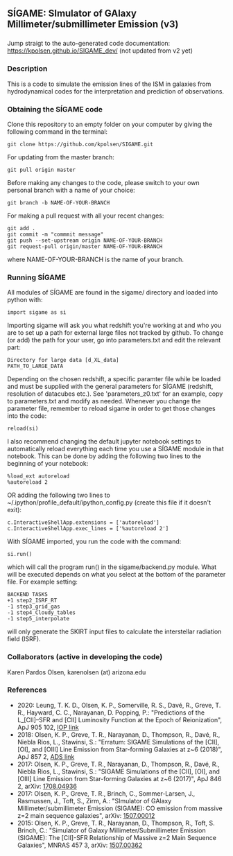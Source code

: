 ## SÍGAME: SImulator of GAlaxy Millimeter/submillimeter Emission (v3)

###
Jump straigt to the auto-generated code documentation:
https://kpolsen.github.io/SIGAME_dev/ (not updated from v2 yet)

### Description
This is a code to simulate the emission lines of the ISM in galaxies from hydrodynamical codes for the interpretation and prediction of observations.

### Obtaining the SÍGAME code
Clone this repository to an empty folder on your computer by giving the following command in the terminal:
``` 
git clone https://github.com/kpolsen/SIGAME.git
```
For updating from the master branch:
``` 
git pull origin master
```
Before making any changes to the code, please switch to your own personal branch with a name of your choice:
```
git branch -b NAME-OF-YOUR-BRANCH
```
For making a pull request with all your recent changes:
``` 
git add .
git commit -m "commmit message"
git push --set-upstream origin NAME-OF-YOUR-BRANCH
git request-pull origin/master NAME-OF-YOUR-BRANCH
```
where NAME-OF-YOUR-BRANCH is the name of your branch.

### Running SÍGAME

All modules of SÍGAME are found in the sigame/ directory and loaded into python with:
``` 
import sigame as si
```
Importing sigame will ask you what redshift you're working at and who you are to set up a path for external large files not tracked by github. To change (or add) the path for your user, go into parameters.txt and edit the relevant part:
```
Directory for large data [d_XL_data]
PATH_TO_LARGE_DATA
```
Depending on the chosen redshift, a specific paramter file while be loaded and must be supplied with the general parameters for SÍGAME (redshift, resolution of datacubes etc.). See 'parameters_z0.txt' for an example, copy to parameters.txt and modify as needed. Whenever you change the parameter file, remember to reload sigame in order to get those changes into the code:
``` 
reload(si)
```
I also recommend changing the default jupyter notebook settings to automatically reload everything each time you use a SÍGAME module in that notebook. This can be done by adding the following two lines to the beginning of your notebook:
```
%load_ext autoreload
%autoreload 2
```
OR adding the following two lines to ~/.ipython/profile_default/ipython_config.py (create this file if it doesn't exit):
```
c.InteractiveShellApp.extensions = ['autoreload'] 
c.InteractiveShellApp.exec_lines = ['%autoreload 2']

```
With SÍGAME imported, you run the code with the command:
``` 
si.run()
```
which will call the program run() in the sigame/backend.py module. What will be executed depends on what you select at the bottom of the parameter file. For example setting:
```
BACKEND TASKS
+1 step2_ISRF_RT
-1 step3_grid_gas
-1 step4_Cloudy_tables
-1 step5_interpolate
```
will only generate the SKIRT input files to calculate the interstellar radiation field (ISRF).

### Collaborators (active in developing the code)
Karen Pardos Olsen, karenolsen (at) arizona.edu

### References
  - 2020: Leung, T. K. D., Olsen, K. P., Somerville, R. S., Davé, R., Greve, T. R., Hayward, C. C., Narayanan, D. Popping, P.: "Predictions of the L_[CII]–SFR and [CII] Luminosity Function at the Epoch of Reionization", ApJ 905 102, [IOP link](https://iopscience.iop.org/article/10.3847/1538-4357/abc25e)
  - 2018: Olsen, K. P., Greve, T. R., Narayanan, D., Thompson, R., Davé, R., Niebla Rios, L., Stawinsi, S.: "Erratum: SIGAME Simulations of the [CII], [OI], and [OIII] Line Emission from Star-forming Galaxies at z~6 (2018)", ApJ 857 2, [ADS link](http://adsabs.harvard.edu/abs/2018ApJ...857..148O)
  - 2017: Olsen, K. P., Greve, T. R., Narayanan, D., Thompson, R., Davé, R., Niebla Rios, L., Stawinsi, S.: "SIGAME Simulations of the [CII], [OI], and [OIII] Line Emission from Star-forming Galaxies at z~6 (2017)", ApJ 846 2, arXiv: [1708.04936](https://arxiv.org/abs/1708.04936)
  - 2017: Olsen, K. P., Greve, T. R., Brinch, C., Sommer-Larsen, J., Rasmussen, J., Toft, S., Zirm, A.: "SImulator of GAlaxy Millimeter/submillimeter Emission (SIGAME): CO emission from massive z=2 main sequence galaxies", arXiv: [1507.00012](http://arxiv.org/abs/1507.00012)
  - 2015: Olsen, K. P., Greve, T. R., Narayanan, D., Thompson, R., Toft, S. Brinch, C.: "Simulator of Galaxy Millimeter/Submillimeter Emission (SIGAME): The [CII]-SFR Relationship of Massive z=2 Main Sequence Galaxies", MNRAS 457 3, arXiv: [1507.00362](http://arxiv.org/abs/1507.00362)
